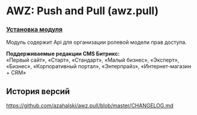 # AWZ: Push and Pull (awz.pull)

### [Установка модуля](https://github.com/azahalski/awz.pull/tree/main/docs/install.md)

<!-- desc-start -->

Модуль содержит Api для организации ролевой модели прав доступа.

**Поддерживаемые редакции CMS Битрикс:**<br>
«Первый сайт», «Старт», «Стандарт», «Малый бизнес», «Эксперт», «Бизнес», «Корпоративный портал», «Энтерпрайз», «Интернет-магазин + CRM»

<!-- desc-end -->

<!-- cl-start -->
## История версий

https://github.com/azahalski/awz.pull/blob/master/CHANGELOG.md

<!-- cl-end -->
